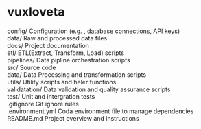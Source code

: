 # vuxloveta

config/                 Configuration (e.g. , database connections, API keys)  
data/                   Raw and processed data files  
docs/                   Project documentation  
etl/                    ETL(Extract, Transform, Load) scripts  
pipelines/              Data pipline orchestration scripts  
src/                    Source code  
    data/               Data Processing and transformation scripts  
    utils/              Utility scripts and heler functions  
    validatation/       Data validation and quality assurance scripts  
test/                   Unit and intergration tests  
.gitignore              Git ignore rules  
.environment.yml        Coda environment file to manage dependencies  
README.md               Project overview and instructions  